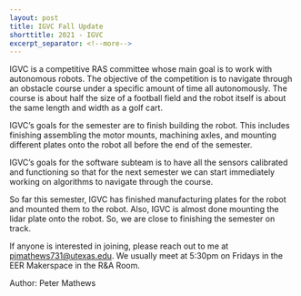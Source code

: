 ```yaml
---
layout: post
title: IGVC Fall Update
shorttitle: 2021 - IGVC
excerpt_separator: <!--more-->
---
```


IGVC is a competitive RAS committee whose main goal is to work with autonomous robots. The objective of the competition is to navigate through an obstacle course under a specific amount of time all autonomously. The course is about half the size of a football field and the robot itself is about the same length and width as a golf cart. 

IGVC’s goals for the semester are to finish building the robot. This includes finishing assembling the motor mounts, machining axles, and mounting different plates onto the robot all before the end of the semester.

IGVC’s goals for the software subteam is to have all the sensors calibrated and functioning so that for the next semester we can start immediately working on algorithms to navigate through the course.

So far this semester, IGVC has finished manufacturing plates for the robot and mounted them to the robot. Also, IGVC is almost done mounting the lidar plate onto the robot. So, we are close to finishing the semester on track. 

If anyone is interested in joining, please reach out to me at [pjmathews731@utexas.edu](mailto:pjmathews731@utexas.edu). We usually meet at 5:30pm on Fridays in the EER Makerspace in the R&A Room.


Author: Peter Mathews